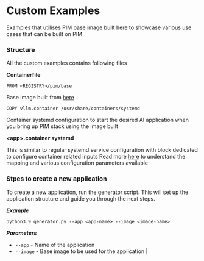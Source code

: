 # Custom Examples

Examples that utilises PIM base image built [here](https://github.ibm.com/project-pim/base-images) to showcase various use cases that can be built on PIM 

### Structure
All the custom examples contains following files

**Containerfile**

```
FROM <REGISTRY>/pim/base
```
Base Image built from [here](https://github.ibm.com/project-pim/base-images) 
```
COPY vllm.container /usr/share/containers/systemd
```
Container systemd configuration to start the desired AI application when you bring up PIM stack using the image built

**\<app\>.container systemd**

This is similar to regular systemd.service configuration with block dedicated to configure container related inputs
Read more [here](https://docs.podman.io/en/latest/markdown/podman-systemd.unit.5.html) to understand the mapping and various configuration parameters available

### Stpes to create a new application

To create a new application, run the generator script. This will set up the application structure and guide you through the next steps.

***Example***
```
python3.9 generator.py --app <app-name> --image <image-name>
```
***Parameters***

- `--app` - Name of the application
- `--image` - Base image to be used for the application
|